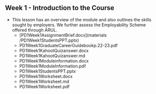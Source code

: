 
## Week 1 - Introduction to the Course

* This lesson has an overview of the module and also outlines the skills sought by employers. We further assess the Employability Scheme offered through ARUL.
  * [PD1Week1AssignmentBrief.docx](materials
/PD1Week1StudentsPPT.pptx)
  * PD1Week1GraduateCareerGuidebookp.22-23.pdf
  * PD1Week1KahootQuizanswer.docx
  * PD1Week1KahootQuizanswer.md
  * PD1Week1Moduleinformation.docx
  * PD1Week1ModuleInformation.pdf
  * PD1Week1StudentsPPT.pptx
  * PD1Week1Worksheet.docx
  * PD1Week1Worksheet.md
  * PD1Week1Worksheet.pdf
